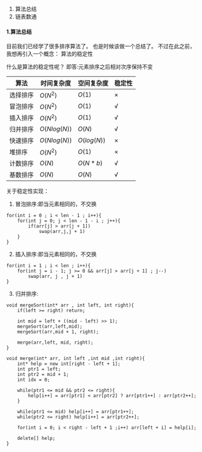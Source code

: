 1. 算法总结
2. 链表数通

#### 1.算法总结
目前我们已经学了很多排序算法了。
也是时候该做一个总结了。
不过在此之前，我想再引入一个概念：
算法的稳定性

什么是算法的稳定性呢？
即答:元素排序之后相对次序保持不变

| 算法   | 时间复杂度        | 空间复杂度       | 稳定性 |
| ---- | ------------ | ----------- | --- |
| 选择排序 | $O(N^2)$     | $O(1)$      | ×   |
| 冒泡排序 | $O(N^2)$     | $O(1)$      | √   |
| 插入排序 | $O(N^2)$     | $O(1)$      | √   |
| 归并排序 | $O(Nlog(N))$ | $O(N)$      | √   |
| 快速排序 | $O(Nlog(N))$ | $O(log(N))$ | ×   |
| 堆排序  | $O(N^2)$     | $O(1)$      | ×   |
| 计数排序 | $O(N)$       | $O(N*b)$    | √   |
| 基数排序 | $O(N)$       | $O(N)$      | √   |

关于稳定性实现：
1. 冒泡排序:即当元素相同的，不交换
```
for(int i = 0 ; i < len - 1 ; i++){
	for(int j = 0; j < len - 1 - i ; j++){
		if(arr[j] > arr[j + 1])
			swap(arr,j,j + 1)
	}
}
```
2. 插入排序:即当元素相同的，不交换
```
for(int i = 1 ; i < len ; i++){
	for(int j = i - 1; j >= 0 && arr[j] > arr[j + 1] ; j--)
		swap(arr, j , j + 1)
}
```
3. 归并排序:
```
void mergeSort(int* arr , int left, int right){
	if(left >= right) return;

	int mid = left + ((mid - left) >> 1);
	mergeSort(arr,left,mid);
	mergeSort(arr,mid + 1, right);

	merge(arr,left, mid, right);
}

void merge(int* arr, int left ,int mid ,int right){
	int* help = new int[right - left + 1];
	int ptr1 = left;
	int ptr2 = mid + 1;
	int idx = 0;
	
	while(ptr1 <= mid && ptr2 <= right){
		help[i++] = arr[ptr1] < arr[ptr2] ? arr[ptr1++] : arr[ptr2++];
	}

	while(ptr1 <= mid) help[i++] = arr[ptr1++];
	while(ptr2 <= right) help[i++] = arr[ptr2++];

	for(int i = 0; i < right - left + 1 ;i++) arr[left + i] = help[i];

	delete[] help;
}
```


